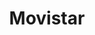 ---
title: "Movistar"
url: /aguascalientes/movistar-calle-dr-jesus-diaz-de-leon/
shop: teléfono móvil
---